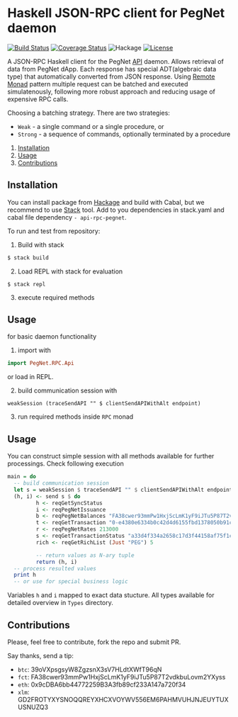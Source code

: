 # Haskell JSON-RPC client for PegNet daemon

[![Build Status](https://travis-ci.com/kompendium-llc/pegnetd-haskell-client.svg?branch=master)](https://travis-ci.com/kompendium-llc/api-rpc-pegnet)
[![Coverage Status](https://camo.githubusercontent.com/22e3c6a06327a75d482f0ac8a06bddcd2b2574b5/68747470733a2f2f696d672e736869656c64732e696f2f636f766572616c6c732f7368696e6e6e2f697374616e62756c2d636f766572616c6c732e737667)](https://coveralls.io/github/kompendium-llc/pegnetd-haskell-client?branch=master)
![Hackage](https://img.shields.io/hackage/v/api-rpc-pegnet)
[![License](https://img.shields.io/badge/license-MIT-blue.svg)](https://github.com/kompendium-llc/api-rpc-factom/blob/master/LICENSE)

A JSON-RPC Haskell client for the PegNet [API](https://github.com/pegnet/pegnetd/wiki/API) daemon. Allows retrieval of data from PegNet dApp. Each response has special ADT(algebraic data type) that automatically converted from JSON response. Using [Remote Monad](https://ku-fpg.github.io/files/Gill-15-RemoteMonad.pdf) pattern multiple request can be batched and executed simulatenously, following more robust approach and reducing usage of expensive RPC calls.

Choosing a batching strategy. There are two strategies:
- `Weak`   - a single command or a single procedure, or
- `Strong` - a sequence of commands, optionally terminated by a procedure

1. [Installation](#installation)
2. [Usage](#usage)
3. [Contributions](#contributions)

## Installation

You can install package from [Hackage](https://hackage.haskell.org/package/api-rpc-pegnet) and build with Cabal, but we recommend to use [Stack](https://haskellstack.org) tool. Add to you dependencies in stack.yaml and cabal file dependency `- api-rpc-pegnet`.

To run and test from repository:

1. Build with stack
```bash
$ stack build
```

2. Load REPL with stack for evaluation
```
$ stack repl
```

3. execute required methods

## Usage

for basic daemon functionality

1. import with

```haskell
import PegNet.RPC.Api
```
or load in REPL.

2. build communication session with
```
weakSession (traceSendAPI "" $ clientSendAPIWithAlt endpoint)
```

3. run required methods inside `RPC` monad

## Usage

You can construct simple session with all methods available for further processings. Check following execution

```haskell
main = do
  -- build communication session
  let s = weakSession $ traceSendAPI "" $ clientSendAPIWithAlt endpointRemote
  (h, i) <- send s $ do
         h <- reqGetSyncStatus
         i <- reqPegNetIssuance
         b <- reqPegNetBalances "FA38cwer93mmPw1HxjScLmK1yF9iJTu5P87T2vdkbuLovm2YXyss"
         t <- reqGetTransaction "0-e4380e6334b0c42d4d6155fbd1378050b91c02a0df93d7fdfe6656f94c61e7eb"
         r <- reqPegNetRates 213000
         s <- reqGetTransactionStatus "a33d4f334a2658c17d3f44158af75f1c32cc6b2f3de9ddc337064c93043d8db0"
         rich <- reqGetRichList (Just "PEG") 5

         -- return values as N-ary tuple
         return (h, i)
  -- process resulted values
  print h
  -- or use for special business logic
```

Variables `h` and `i` mapped to exact data stucture. All types available for detailed overview in `Types` directory.

## Contributions

Please, feel free to contribute, fork the repo and submit PR.


Say thanks, send a tip:

- `btc`: 39oVXpsgsyW8ZgzsnX3sV7HLdtXWfT96qN
- `fct`: FA38cwer93mmPw1HxjScLmK1yF9iJTu5P87T2vdkbuLovm2YXyss
- `eth`: 0x9cDBA6bb44772259B3A3fb89cf233A147a720f34
- `xlm`: GD2FROTYXYSNOQQREYXHCXVOYWV556EM6PAHMVUHJNJEUYTUXUSNUZQ3
